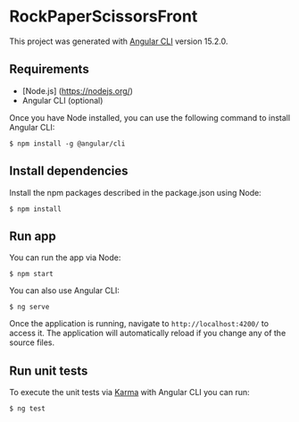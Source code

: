 # RockPaperScissorsFront

This project was generated with [Angular CLI](https://github.com/angular/angular-cli) version 15.2.0.

## Requirements

- [Node.js] (https://nodejs.org/)
- Angular CLI (optional)

Once you have Node installed, you can use the following command to install Angular CLI:

```shell
$ npm install -g @angular/cli
```

## Install dependencies

Install the npm packages described in the package.json using Node:

```shell
$ npm install
```

## Run app

You can run the app via Node:
```shell
$ npm start
```

You can also use Angular CLI:
```shell
$ ng serve
```

Once the application is running, navigate to `http://localhost:4200/` to access it. The application will automatically reload if you change any of the source files.


## Run unit tests

To execute the unit tests via [Karma](https://karma-runner.github.io) with Angular CLI you can run:

```shell
$ ng test
```